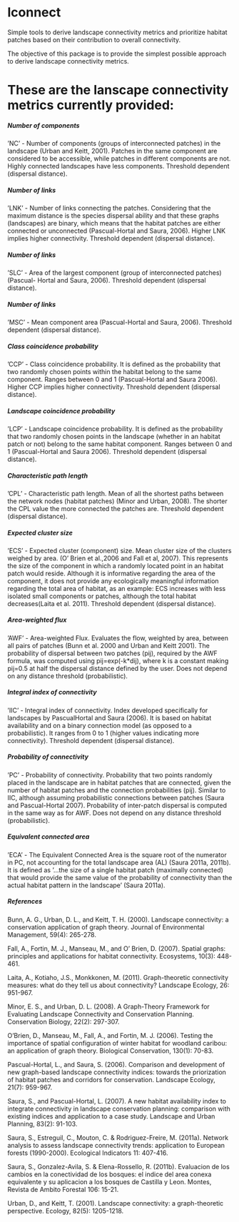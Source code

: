  # lconnect
Simple tools to derive landscape connectivity metrics and prioritize habitat patches
based on their contribution to overall connectivity.

The objective of this package is to provide the simplest possible approach to derive 
landscape connectivity metrics.

# These are the lanscape connectivity metrics currently provided:

##### Number of components #####
’NC’ - Number of components (groups of interconnected patches) in the landscape (Urban
and Keitt, 2001). Patches in the same component are considered to be accessible, 
while patches in different components are not. Highly connected landscapes have 
less components. Threshold dependent (dispersal distance).

##### Number of links #####
’LNK’ - Number of links connecting the patches. Considering that the maximum distance is
the species dispersal ability and that these graphs (landscapes) are binary, which 
means that the habitat patches are either connected or unconnected (Pascual-Hortal 
and Saura, 2006). Higher LNK implies higher connectivity. Threshold dependent 
(dispersal distance).

##### Number of links #####
’SLC’ - Area of the largest component (group of interconnected patches) (Pascual-
Hortal and Saura, 2006). Threshold dependent (dispersal distance).

##### Number of links #####
’MSC’ - Mean component area (Pascual-Hortal and Saura, 2006). Threshold dependent 
(dispersal distance).

##### Class coincidence probability #####
’CCP’ - Class coincidence probability. It is defined as the probability that two 
randomly chosen points within the habitat belong to the same component. 
Ranges between 0 and 1 (Pascual-Hortal and Saura 2006). Higher CCP implies higher 
connectivity. Threshold dependent (dispersal distance).

##### Landscape coincidence probability #####
’LCP’ - Landscape coincidence probability. It is defined as the probability that 
two randomly chosen points in the landscape (whether in an habitat patch or not) 
belong to the same habitat component. Ranges between 0 and 1 (Pascual-Hortal and 
Saura 2006). Threshold dependent (dispersal distance).

##### Characteristic path length #####
’CPL’ - Characteristic path length. Mean of all the shortest paths between the 
network nodes (habitat patches) (Minor and Urban, 2008). The shorter the CPL 
value the more connected the patches are. Threshold dependent (dispersal distance).

##### Expected cluster size #####
’ECS’ - Expected cluster (component) size. Mean cluster size of the clusters weighed 
by area. (O’ Brien et al.,2006 and Fall et al, 2007). This represents the size 
of the component in which a randomly located point in an habitat patch would reside. 
Although it is informative regarding the area of the component, it does not provide 
any ecologically meaningful information regarding the total area of habitat, 
as an example: ECS increases with less isolated small components or patches, 
although the total habitat decreases(Laita et al. 2011). Threshold dependent 
(dispersal distance).
 
##### Area-weighted flux #####
’AWF’ - Area-weighted Flux. Evaluates the flow, weighted by area, between all 
pairs of patches (Bunn et al. 2000 and Urban and Keitt 2001). The probability of 
dispersal between two patches (pij), required by the AWF formula, was computed 
using pij=exp(-k*dij), where k is a constant making pij=0.5 at half the dispersal 
distance defined by the user. Does not depend on any distance threshold (probabilistic).
 
##### Integral index of connectivity #####
’IIC’ - Integral index of connectivity. Index developed specifically for landscapes 
by PascualHortal and Saura (2006). It is based on habitat availability and on a 
binary connection model (as opposed to a probabilistic). It ranges from 0 to 1 
(higher values indicating more connectivity). Threshold dependent (dispersal distance).

##### Probability of connectivity #####
’PC’ - Probability of connectivity. Probability that two points randomly placed 
in the landscape are in habitat patches that are connected, given the number of 
habitat patches and the connection probabilities (pij). Similar to IIC, although 
assuming probabilistic connections between patches (Saura and Pascual-Hortal 2007). 
Probability of inter-patch dispersal is computed in the same way as for AWF. 
Does not depend on any distance threshold (probabilistic).

##### Equivalent connected area #####
’ECA’ - The Equivalent Connected Area is the square root of the numerator in PC, 
not accounting for the total landscape area (AL) (Saura 2011a, 2011b). It is 
defined as ’...the size of a single habitat patch (maximally connected) that would 
provide the same value of the probability of connectivity than the actual habitat 
pattern in the landscape’ (Saura 2011a).

##### References #####
Bunn, A. G., Urban, D. L., and Keitt, T. H. (2000). Landscape connectivity: a 
conservation application of graph theory. Journal of Environmental Management, 
59(4): 265-278.

Fall, A., Fortin, M. J., Manseau, M., and O’ Brien, D. (2007). Spatial graphs: 
principles and applications for habitat connectivity. Ecosystems, 10(3): 448-461.

Laita, A., Kotiaho, J.S., Monkkonen, M. (2011). Graph-theoretic connectivity 
measures: what do they tell us about connectivity? Landscape Ecology, 26: 951-967.

Minor, E. S., and Urban, D. L. (2008). A Graph-Theory Framework for Evaluating 
Landscape Connectivity and Conservation Planning. Conservation Biology, 22(2): 297-307.

O’Brien, D., Manseau, M., Fall, A., and Fortin, M. J. (2006). Testing the importance 
of spatial configuration of winter habitat for woodland caribou: an application of 
graph theory. Biological Conservation, 130(1): 70-83.

Pascual-Hortal, L., and Saura, S. (2006). Comparison and development of new 
graph-based landscape connectivity indices: towards the priorization of habitat 
patches and corridors for conservation. Landscape Ecology, 21(7): 959-967.

Saura, S., and Pascual-Hortal, L. (2007). A new habitat availability index to 
integrate connectivity in landscape conservation planning: comparison with 
existing indices and application to a case study. Landscape and Urban Planning, 
83(2): 91-103.

Saura, S., Estreguil, C., Mouton, C. & Rodriguez-Freire, M. (2011a). Network 
analysis to assess landscape connectivity trends: application to European 
forests (1990-2000). Ecological Indicators 11: 407-416.

Saura, S., Gonzalez-Avila, S. & Elena-Rossello, R. (2011b). Evaluacion de los 
cambios en la conectividad de los bosques: el indice del area conexa equivalente 
y su aplicacion a los bosques de Castilla y Leon. Montes, Revista de Ambito 
Forestal 106: 15-21.

Urban, D., and Keitt, T. (2001). Landscape connectivity: a graph-theoretic 
perspective. Ecology, 82(5): 1205-1218.

